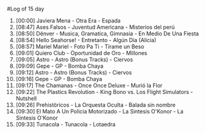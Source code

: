 #Log of 15 day

1. [00:00] Javiera Mena - Otra Era - Espada
1. [08:47] Ases Falsos - Juventud Americana - Misterios del perú
1. [08:50] Dënver - Musica, Gramatica, Gimnasia - En Medio De Una Fiesta
1. [08:54] Hello Seahorse! - Entretanto - Algún Día (Alicia)
1. [08:57] Mariel Mariel - Foto Pa Ti - Tírame un Beso
1. [09:01] Quiero Club - Oportunidad de Oro - Millones
1. [09:05] Astro - Astro (Bonus Tracks) - Ciervos
1. [09:09] Gepe - GP - Bomba Chaya
1. [09:12] Astro - Astro (Bonus Tracks) - Ciervos
1. [09:16] Gepe - GP - Bomba Chaya
1. [09:17] The Chamanas - Once Once Deluxe - Murió la Flor
1. [09:22] The Plastics Revolution - King Bono vs. Los Flight Simulators - Nutshell
1. [09:26] Prehistöricos - La Orquesta Oculta - Balada sin nombre
1. [09:30] El Mato A Un Policia Motorizado - La Sintesis O'Konor - La Sintesis O'Konor
1. [09:33] Tunacola - Tunacola - Lotaedra
